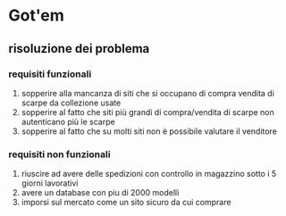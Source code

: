 # Got'em
## risoluzione dei problema
### requisiti funzionali 
1.  sopperire alla mancanza di siti che si occupano di compra vendita di scarpe da collezione usate
2.  sopperire al fatto che siti più grandi di compra/vendita di scarpe non autenticano più le scarpe   
3.  sopperire al fatto che su molti siti non è possibile valutare il venditore 
### requisiti non funzionali 
1.  riuscire ad avere delle spedizioni con controllo in magazzino sotto i 5 giorni lavorativi  
2.  avere un database con piu di 2000 modelli  
3.  imporsi sul mercato come un sito sicuro da cui comprare 
